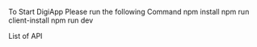 To Start DigiApp Please run the following Command 
npm install 
npm run client-install
npm run dev



List of API 
